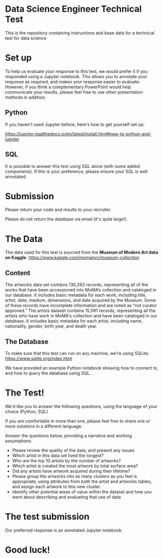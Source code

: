 # Data Science Engineer Technical Test  
This is the repository containing instructions and base data for a technical test for data science 

# Set up

To help us evaluate your response to this test, we would prefer it if you responded using a Jupyter notebook. This allows you to annotate your response as required, and makes your response easier to evaluate. However, if you think a complementary PowerPoint would help communicate your results, please feel free to use other presentation methods in addition.

## Python
If you haven't used Jupyter before, here's how to get yourself set up:

https://jupyter.readthedocs.io/en/latest/install.html#new-to-python-and-jupyter

## SQL

It is possible to answer this test using SQL alone (with some added components). If this is your preference, please ensure your SQL is well annotated. 

# Submission

Please return your code and results to your recruiter. 

Please do not return the database via email (it's quite large!).

# The Data

The data used for this test is sourced from the **Museum of Modern Art data on Kaggle**: https://www.kaggle.com/momanyc/museum-collection

## Content

The artworks data set contains 130,262 records, representing all of the works that have been accessioned into MoMA’s collection and cataloged in our database. It includes basic metadata for each work, including title, artist, date, medium, dimensions, and date acquired by the Museum. Some of these records have incomplete information and are noted as “not curator approved.” The artists dataset contains 15,091 records, representing all the artists who have work in MoMA's collection and have been cataloged in our database. It includes basic metadata for each artist, including name, nationality, gender, birth year, and death year.

## The Database

To make sure that this test can run on any machine, we're using SQLite: https://www.sqlite.org/index.html

We have provided an example Python notebook showing how to connect to, and how to query the database using SQL. 

# The Test!

We'd like you to answer the following questions, using the language of your choice (Python, SQL)

If you are comfortable in more than one, please feel free to share one or more solutions in a different language. 

Answer the questions below, providing a narrative and working assumptions:

* Please review the quality of the data, and present any issues
* Which artist in this data set lived the longest?
* Who are the top 10 artists by the number of artworks?
* Which artist is created the most artwork by total surface area?
* Did any artists have artwork acquired during their lifetime?
* Please group the artworks into as many clusters as you feel is appropriate, using attributes from both the artist and artworks tables, and assign each artwork to this new cluster.
* Identify other potential areas of value within the dataset and how you went about describing and evaluating that use of data

# The test submission

Our preferred response is an annotated Jupyter notebook.

# Good luck!
